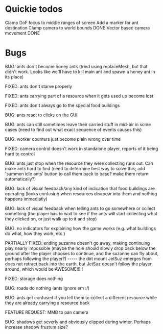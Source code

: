 
# Quickie todos

Clamp DoF focus to middle ranges of screen
Add a marker for ant destination
Clamp camera to world bounds DONE
Vector based camera movement DONE

# Bugs

BUG: ants don't become honey ants
(tried using replaceMesh, but that didn't work. Looks like we'll have to kill main ant and spawn a honey ant in its place)

FIXED: ants don't starve properly

FIXED: ants carrying part of a resource when it gets used up become lost

FIXED: ants don't always go to the special food buildings

BUG: ants react to clicks on the GUI

BUG: ants can still sometimes leave their carried stuff in mid-air in some cases (need to find out what exact sequence of events causes this)

BUG: worker counters just become plain wrong over time

FIXED: camera control doesn't work in standalone player, reports of it being hard to control

BUG: ants just stop when the resource they were collecting runs out. Can make ants hard to find (need to determine best way to solve this; add 'summon idle ants' button to call them back to base? make them return automatically?)

BUG: lack of visual feedback/any kind of indication that food buildings are operating (looks confusing when resources disapear into them and nothing happens immediatly)

BUG: lack of visual feedback when telling ants to go somewhere or collect something (the player has to wait to see if the ants will start collecting what they clicked on, or just walk up to it and stop)

BUG: no indicators for explaining how the game works (e.g. what buildings do what, how they work, etc.)

PARTIALLY FIXED: ending suzanne doesn't go away, making continuing play nearly impossible (maybe the hole should slowly drop back below the ground after the player chooses to continue, and the suzanne can fly about, perhaps following the player?) ----- the dirt mount JetSuz emerges from does not retract back into the earth, but JetSuz doesn't follow the player around, which would be AWESOME!!!!!

FIXED: storage does nothing

BUG: roads do nothing (ants ignore em :/)

BUG: ants get confused if you tell them to collect a different resource while they are already carrying a resource back

FEATURE REQUEST: MMB to pan camera

BUG: shadows get severly and obviously clipped during winter. Perhaps increase shadow frustum size?
